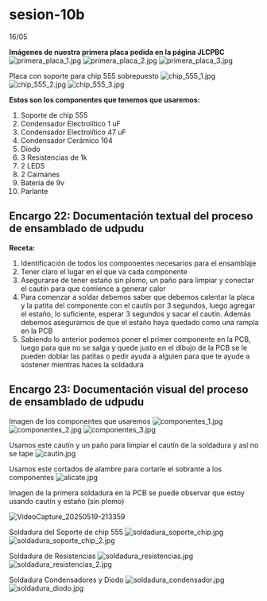# sesion-10b

16/05

**Imágenes de nuestra primera placa pedida en la página JLCPBC**
![primera_placa_1.jpg](./archivos/primera_placa_1.jpg)
![primera_placa_2.jpg](./archivos/primera_placa_2.jpg)
![primera_placa_3.jpg](./archivos/primera_placa_3.jpg)

Placa con soporte para chip 555 sobrepuesto
![chip_555_1.jpg](./archivos/chip_555_1.jpg)
![chip_555_2.jpg](./archivos/chip_555_2.jpg)
![chip_555_3.jpg](./archivos/chip_555_3.jpg)

**Estos son los componentes que tenemos que usaremos:**

  1. Soporte de chip 555
  2. Condensador Electrolítico 1 uF
  3. Condensador Electrolítico 47 uF
  4. Condensador Cerámico 104
  5. Diodo
  6. 3 Resistencias de 1k
  7. 2 LEDS
  8. 2 Caimanes
  9. Batería de 9v
  10. Parlante

## Encargo 22: Documentación textual del proceso de ensamblado de udpudu

**Receta:**

  1. Identificación de todos los componentes necesarios para el ensamblaje
  2. Tener claro el lugar en el que va cada componente
  3. Asegurarse de tener estaño sin plomo, un paño para limpiar y conectar el cautín para que comience a generar calor
  4. Para comenzar a soldar debemos saber que debemos calentar la placa y la patita del componente con el cautín por 3 segundos, luego agregar el estaño, lo suficiente, esperar 3 segundos y sacar el cautín. Además debemos asegurarnos de que el estaño haya quedado como una rampla en la PCB
  5. Sabiendo lo anterior podemos poner el primer componente en la PCB, luego para que no se salga y quede justo en el dibujo de la PCB se le pueden doblar las patitas o pedir ayuda a alguien para que te ayude a sostener mientras haces la soldadura

## Encargo 23: Documentación visual del proceso de ensamblado de udpudu

Imagen de los componentes que usaremos
![componentes_1.jpg](./archivos/componentes_1.jpg)
![componentes_2.jpg](./archivos/componentes_2.jpg)
![componentes_3.jpg](./archivos/componentes_3.jpg)

Usamos este cautín y un paño para limpiar el cautín de la soldadura y así no se tape
![cautin.jpg](./archivos/cautin.jpg)

Usamos este cortados de alambre para cortarle el sobrante a los componentes
![alicate.jpg](./archivos/alicate.jpg)

Imagen de la primera soldadura en la PCB se puede observar que estoy usando cautín y estaño (sin plomo)

![VideoCapture_20250519-213359](https://github.com/user-attachments/assets/dfc3c76a-3e77-4d96-ad81-39d33202468b)

Soldadura del Soporte de chip 555
![soldadura_soporte_chip.jpg](./archivos/soldadura_soporte_chip.jpg)
![soldadura_soporte_chip_2.jpg](./archivos/soldadura_soporte_chip_2.jpg)

Soldadura de Resistencias
![soldadura_resistencias.jpg](./archivos/soldadura_resistencias.jpg)
![soldadura_resistencias_2.jpg](./archivos/soldadura_resistencias_2.jpg)

Soldadura Condensadores y Diodo
![soldadura_condensador.jpg](./archivos/soldadura_condensador.jpg)
![soldadura_diodo.jpg](./archivos/soldadura_diodo.jpg)
